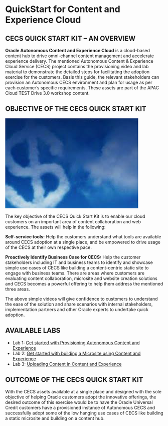 # QuickStart for Content and Experience Cloud
## CECS QUICK START KIT – AN OVERVIEW
**Oracle Autonomous Content and Experience Cloud** is a cloud-based content hub to drive omni-channel content management and accelerate experience delivery. The mentioned Autonomous Content & Experience Cloud Service (CECS) project contains the provisioning video and lab material to demonstrate the detailed steps for facilitating the adoption exercise for the customers. Basis this guide, the relevant stakeholders can provision an Autonomous CECS environment and plan for usage as per each customer’s specific requirements. These assets are part of the APAC Cloud TEST Drive 3.0 workshop content. 

## OBJECTIVE OF THE CECS QUICK START KIT
![alt text](Resources/Images/Picture0.png "Logo Title Text 1")

The key objective of the CECS Quick Start Kit is to enable our cloud customers on an important area of content collaboration and web experience. The assets will help in the following:

**Self-service tools:** Help the customers understand what tools are available around CECS adoption at a single place, and be empowered to drive usage of the CECS at their own respective pace. 

**Proactively Identify Business Case for CECS:** Help the customer stakeholders including IT and business teams to identify and showcase simple use cases of CECS like building a content-centric static site to engage with business teams. There are areas where customers are evaluating content collaboration, microsite and website creation solutions and CECS becomes a powerful offering to help them address the mentioned three areas.

The above simple videos will give confidence to customers to understand the ease of the solution and share scenarios with internal stakeholders, implementation partners and other Oracle experts to undertake quick adoption.

## AVAILABLE LABS 

<!--
+ Lab 2: [Get started with Content and Experience](110/111-CecsLab.md)
-->
+ Lab 1: [Get started with Provisioning Autonomous Content and Experience](lab100.md)
+ Lab 2: [Get started with building a Microsite using Content and Experience](400/README.md)
+ Lab 3: [Uploading Content in Content and Experience](lab300.md) 
<!--
+ Lab 5: [Working with Process Forms in Experience Cloud](200/210-CecsPCSLab.md) (Optional Lab)
-->
<!--
**Bonus Labs:** Document Workflow in Content and Experience Cloud
+ A: [Content Metadata](200/203-CecsPCSLab.md)
+ B: [Document Workflow](200/201-CecsPCSLab.md)
-->
## OUTCOME OF THE CECS QUICK START KIT
With the CECS assets available at a single place and designed with the sole objective of helping Oracle customers adopt the innovative offerings, the desired outcome of this exercise would be to have the Oracle Universal Credit customers have a provisioned instance of Autonomous CECS and successfully adopt some of the low hanging use cases of CECS like building a static microsite and building on a content hub.
 
